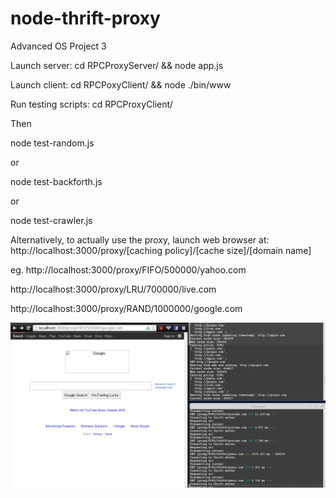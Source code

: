 # node-thrift-proxy
Advanced OS Project 3

Launch server:
cd RPCProxyServer/ && node app.js

Launch client:
cd RPCPoxyClient/ && node ./bin/www

Run testing scripts:
cd RPCProxyClient/

Then

node test-random.js

or

node test-backforth.js


or

node test-crawler.js

Alternatively, to actually use the proxy, launch web browser at:
http://localhost:3000/proxy/[caching policy]/[cache size]/[domain name]

eg.
http://localhost:3000/proxy/FIFO/500000/yahoo.com

http://localhost:3000/proxy/LRU/700000/live.com

http://localhost:3000/proxy/RAND/1000000/google.com


![screen](/screen.png?raw=true "screen")
